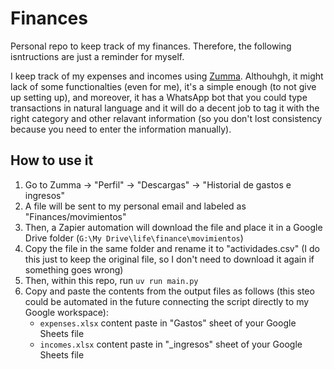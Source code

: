 # Finances

Personal repo to keep track of my finances. Therefore, the following isntructions are just a reminder for myself.

I keep track of my expenses and incomes using [Zumma](https://www.zummafinancial.com/).
Althouhgh, it might lack of some functionalties (even for me), it's a simple enough (to not give up setting up), and moreover, it has a WhatsApp bot that you could type transactions in natural language and it will do a decent job to tag it with the right category and other relavant information (so you don't lost consistency because you need to enter the information manually).

## How to use it

1. Go to Zumma -> "Perfil" -> "Descargas" -> "Historial de gastos e ingresos"
2. A file will be sent to my personal email and labeled as "Finances/movimientos"
3. Then, a Zapier automation will download the file and place it in a Google Drive folder (`G:\My Drive\life\finance\movimientos`)
4. Copy the file in the same folder and rename it to "actividades.csv" (I do this just to keep the original file, so I don't need to download it again if something goes wrong)
5. Then, within this repo, run `uv run main.py`
6. Copy and paste the contents from the output files as follows (this steo could be automated in the future connecting the script directly to my Google workspace):
    - `expenses.xlsx` content paste in "Gastos" sheet of your Google Sheets file
    - `incomes.xlsx` content paste in "_ingresos" sheet of your Google Sheets file
